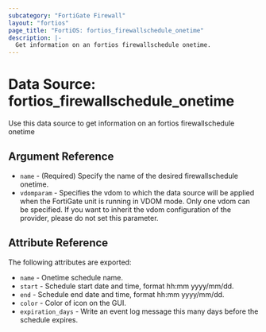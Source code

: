 ```yaml
---
subcategory: "FortiGate Firewall"
layout: "fortios"
page_title: "FortiOS: fortios_firewallschedule_onetime"
description: |-
  Get information on an fortios firewallschedule onetime.
---
```


# Data Source: fortios_firewallschedule_onetime
Use this data source to get information on an fortios firewallschedule onetime

## Argument Reference

* `name` - (Required) Specify the name of the desired firewallschedule onetime.
* `vdomparam` - Specifies the vdom to which the data source will be applied when the FortiGate unit is running in VDOM mode. Only one vdom can be specified. If you want to inherit the vdom configuration of the provider, please do not set this parameter.


## Attribute Reference

The following attributes are exported:

* `name` - Onetime schedule name.
* `start` - Schedule start date and time, format hh:mm yyyy/mm/dd.
* `end` - Schedule end date and time, format hh:mm yyyy/mm/dd.
* `color` - Color of icon on the GUI.
* `expiration_days` - Write an event log message this many days before the schedule expires.

